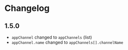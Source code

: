 # Changelog

## 1.5.0

- `appChannel` changed to `appChannels` (list)
- `appChannel.name` changed to `appChannels[].channelName`

